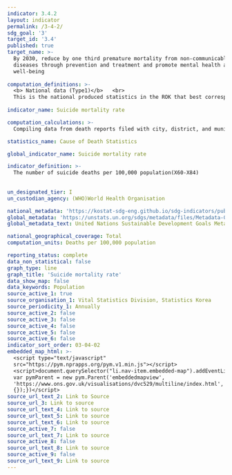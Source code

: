 ```yaml
---
indicator: 3.4.2
layout: indicator
permalink: /3-4-2/
sdg_goal: '3'
target_id: '3.4'
published: true
target_name: >-
  By 2030, reduce by one third premature mortality from non-communicable
  diseases through prevention and treatment and promote mental health and
  well-being
  
computation_definitions: >-
  <b> National data (Type1)</b>   <br>
  This is the national produced statistics in the ROK that best corresponds to the definition of UN SDGs indicators. Download the national metadata file for more information.
  
indicator_name: Suicide mortality rate

computation_calculations: >-
  Compiling data from death reports filed with city, district, and municipal offices, baby and fetal death reports from crematories, and data from the ｢Complementary Survey on Causes of Death｣ of medical institutions

statistics_name: Cause of Death Statistics

global_indicator_name: Suicide mortality rate

indicator_definition: >-
  The number of suicide deaths per 100,000 population(X60-X84)
  
  
un_designated_tier: I
un_custodian_agency: (WHO)World Health Organisation 

national_metadata: 'https://kostat-sdg-eng.github.io/sdg-indicators/public/Metadata-03-04-02_ENG.pdf'
global_metadata: 'https://unstats.un.org/sdgs/metadata/files/Metadata-03-04-02.pdf'
global_metadata_text: United Nations Sustainable Development Goals Metadata (PDF 65.1 KB)

national_geographical_coverage: Total
computation_units: Deaths per 100,000 population

reporting_status: complete
data_non_statistical: false
graph_type: line
graph_title: 'Suicide mortality rate'
data_show_map: false
data_keywords: Population
source_active_1: true
source_organisation_1: Vital Statistics Division, Statistics Korea
source_periodicity_1: Annually
source_active_2: false
source_active_3: false
source_active_4: false
source_active_5: false
source_active_6: false
indicator_sort_order: 03-04-02
embedded_map_html: >-
  <script type="text/javascript"
  src="https://pym.nprapps.org/pym.v1.min.js"></script>
  <script>document.querySelector("li.nav-item.embedded-map").addEventListener("click",function(){
  var pymParent = new pym.Parent('embeddedmapview',
  'https://www.ons.gov.uk/visualisations/dvc529/multiline/index.html',
  {});})</script>
source_url_text_2: Link to Source
source_url_3: Link to source
source_url_text_4: Link to source
source_url_text_5: Link to source
source_url_text_6: Link to source
source_active_7: false
source_url_text_7: Link to source
source_active_8: false
source_url_text_8: Link to source
source_active_9: false
source_url_text_9: Link to source
---
```

